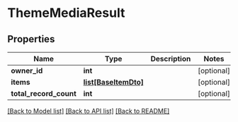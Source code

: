 # ThemeMediaResult

## Properties
Name | Type | Description | Notes
------------ | ------------- | ------------- | -------------
**owner_id** | **int** |  | [optional] 
**items** | [**list[BaseItemDto]**](BaseItemDto.md) |  | [optional] 
**total_record_count** | **int** |  | [optional] 

[[Back to Model list]](../README.md#documentation-for-models) [[Back to API list]](../README.md#documentation-for-api-endpoints) [[Back to README]](../README.md)

